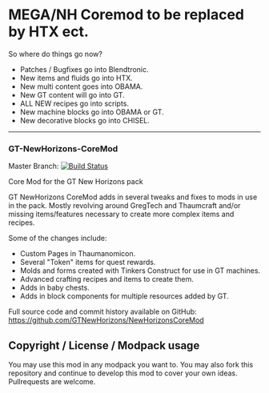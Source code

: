 # MEGA/NH Coremod to be replaced by HTX ect.
So where do things go now?
- Patches / Bugfixes go into Blendtronic.
- New items and fluids go into HTX.
- New multi content goes into OBAMA.
- New GT content will go into GT.
- ALL NEW recipes go into scripts.
- New machine blocks go into OBAMA or GT.
- New decorative blocks go into CHISEL.


---
### GT-NewHorizons-CoreMod
Master Branch: [![Build Status](http://jenkins.usrv.eu:8080/buildStatus/icon?job=GTNewHorizons-Core-Mod)](http://jenkins.usrv.eu:8080/job/GTNewHorizons-Core-Mod/)

Core Mod for the GT New Horizons pack

GT NewHorizons CoreMod adds in several tweaks and fixes to mods in use in the pack. Mostly revolving around GregTech and Thaumcraft and/or missing items/features necessary to create more complex items and recipes.

Some of the changes include:

- Custom Pages in Thaumanomicon.
- Several "Token" items for quest rewards.
- Molds and forms created with Tinkers Construct for use in GT machines.
- Advanced crafting recipes and items to create them.
- Adds in baby chests.
- Adds in block components for multiple resources added by GT.

Full source code and commit history available on GitHub: https://github.com/GTNewHorizons/NewHorizonsCoreMod

## Copyright / License / Modpack usage
You may use this mod in any modpack you want to. You may also fork this repository and continue to develop this mod to cover your own ideas. Pullrequests are welcome.
